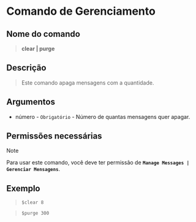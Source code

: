 # Comando de Gerenciamento

## Nome do comando
> **clear | purge**

## Descrição
> Este comando apaga mensagens com a quantidade.

## Argumentos
- número - `Obrigatório` - Número de quantas mensagens quer apagar.

## Permissões necessárias
> [!NOTE]
> Para usar este comando, você deve ter permissão de **`Manage Messages | Gerenciar Mensagens`**.

## Exemplo
> `$clear 8`

> `$purge 300`